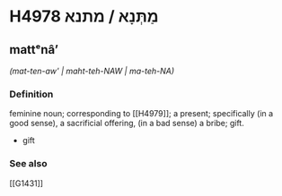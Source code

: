# H4978 מַתְּנָא / מתנא

## mattᵉnâʼ

_(mat-ten-aw' | maht-teh-NAW | ma-teh-NA)_

### Definition

feminine noun; corresponding to [[H4979]]; a present; specifically (in a good sense), a sacrificial offering, (in a bad sense) a bribe; gift.

- gift
### See also

[[G1431]]

